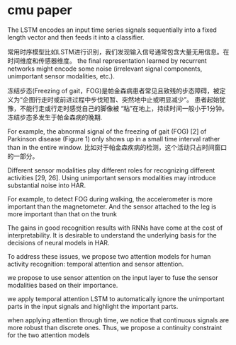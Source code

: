 # cmu paper
The LSTM
encodes an input time series signals sequentially into a
fixed length vector and then feeds it into a classifier.

常用时序模型比如LSTM进行识别，我们发现输入信号通常包含大量无用信息。在时间维度和传感器维度。
the final representation learned by recurrent networks
might encode some noise (irrelevant signal components,
unimportant sensor modalities, etc.). 

冻结步态(Freezing of gait，FOG)是帕金森病患者常见且致残的步态障碍，被定义为“企图行走时或前进过程中步伐短暂、突然地中止或明显减少”。
患者起始犹豫，不能行走或行走时感觉自己的脚像被 “粘”在地上，持续时间一般小于1分钟。冻结步态多发生于帕金森病的晚期.


For example, the abnormal signal of the freezing of gait
(FOG) [2] of Parkinson disease (Figure 1) only shows up
in a small time interval rather than in the entire window.
比如对于帕金森疾病的检测，这个活动只占时间窗口的一部分。

Different sensor modalities play different
roles for recognizing different activities [29, 26]. Using
unimportant sensors modalities may introduce substantial
noise into HAR.

For example, to detect FOG during walking,
the accelerometer is more important than the magnetometer.
And the sensor attached to the leg is more
important than that on the trunk

The gains in good
recognition results with RNNs have come at the cost of
interpretability. It is desirable to understand the underlying
basis for the decisions of neural models in HAR.


To address these issues, we propose
two attention models for human activity recognition: temporal
attention and sensor attention.

we propose to use sensor attention on the input
layer to fuse the sensor modalities based on their importance.


we apply
temporal attention LSTM to automatically ignore the unimportant
parts in the input signals and highlight the important
parts.


when applying attention through time, we notice
that continuous signals are more robust than discrete ones.
Thus, we propose a continuity constraint for the two attention
models